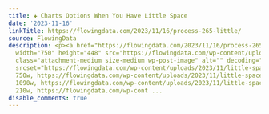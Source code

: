 ```yaml
---
title: ✚ Charts Options When You Have Little Space
date: '2023-11-16'
linkTitle: https://flowingdata.com/2023/11/16/process-265-little/
source: FlowingData
description: <p><a href="https://flowingdata.com/2023/11/16/process-265-little/"><img
  width="750" height="448" src="https://flowingdata.com/wp-content/uploads/2023/11/little-space-featured-750x448.png"
  class="attachment-medium size-medium wp-post-image" alt="" decoding="async" fetchpriority="high"
  srcset="https://flowingdata.com/wp-content/uploads/2023/11/little-space-featured-750x448.png
  750w, https://flowingdata.com/wp-content/uploads/2023/11/little-space-featured-1090x651.png
  1090w, https://flowingdata.com/wp-content/uploads/2023/11/little-space-featured-210x125.png
  210w, https://flowingdata.com/wp-cont ...
disable_comments: true
---
```

<p><a href="https://flowingdata.com/2023/11/16/process-265-little/"><img width="750" height="448" src="https://flowingdata.com/wp-content/uploads/2023/11/little-space-featured-750x448.png" class="attachment-medium size-medium wp-post-image" alt="" decoding="async" fetchpriority="high" srcset="https://flowingdata.com/wp-content/uploads/2023/11/little-space-featured-750x448.png 750w, https://flowingdata.com/wp-content/uploads/2023/11/little-space-featured-1090x651.png 1090w, https://flowingdata.com/wp-content/uploads/2023/11/little-space-featured-210x125.png 210w, https://flowingdata.com/wp-cont ...